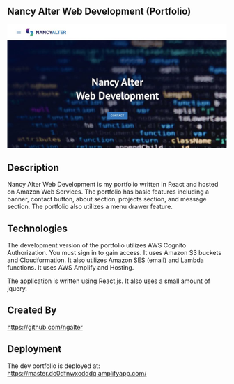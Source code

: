 ## Nancy Alter Web Development (Portfolio)
<img width="1000" alt="banner" src="https://github.com/ngalter/ngaapp/blob/master/public/img/nga.jpg">

## Description
Nancy Alter Web Development is my portfolio written in React and hosted on Amazon Web Services.  The portfolio has basic features including a banner, contact button, about section, projects section, and message section.  The portfolio also utilizes a menu drawer feature.

## Technologies
The development version of the portfolio utilizes AWS Cognito Authorization.  You must sign in to gain access.  It uses Amazon S3 buckets and Cloudformation. It also utilizes Amazon SES (email) and Lambda functions. It uses AWS Amplify and Hosting.  

The application is written using React.js.  It also uses a small amount of jquery.

## Created By
https://github.com/ngalter

## Deployment
The dev portfolio is deployed at: 
https://master.dc0dfnwxcdddq.amplifyapp.com/
